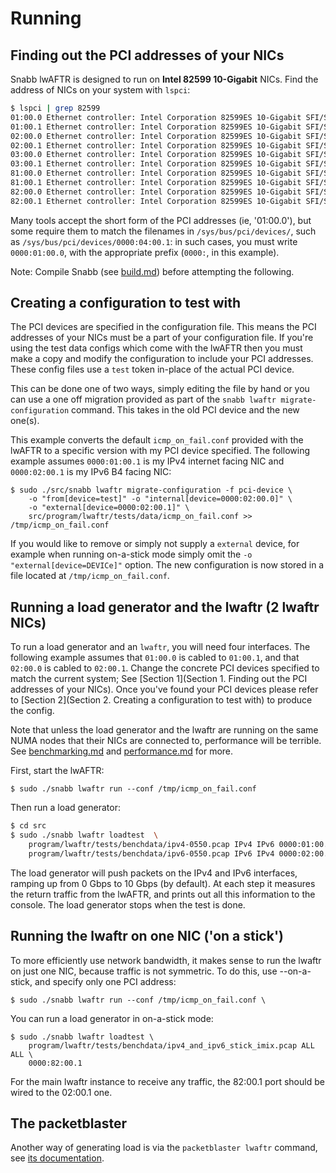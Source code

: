 #  Running

## Finding out the PCI addresses of your NICs

Snabb lwAFTR is designed to run on **Intel 82599 10-Gigabit** NICs. Find the
address of NICs on your system with `lspci`:

```bash
$ lspci | grep 82599
01:00.0 Ethernet controller: Intel Corporation 82599ES 10-Gigabit SFI/SFP+
01:00.1 Ethernet controller: Intel Corporation 82599ES 10-Gigabit SFI/SFP+
02:00.0 Ethernet controller: Intel Corporation 82599ES 10-Gigabit SFI/SFP+
02:00.1 Ethernet controller: Intel Corporation 82599ES 10-Gigabit SFI/SFP+
03:00.0 Ethernet controller: Intel Corporation 82599ES 10-Gigabit SFI/SFP+
03:00.1 Ethernet controller: Intel Corporation 82599ES 10-Gigabit SFI/SFP+
81:00.0 Ethernet controller: Intel Corporation 82599ES 10-Gigabit SFI/SFP+
81:00.1 Ethernet controller: Intel Corporation 82599ES 10-Gigabit SFI/SFP+
82:00.0 Ethernet controller: Intel Corporation 82599ES 10-Gigabit SFI/SFP+
82:00.1 Ethernet controller: Intel Corporation 82599ES 10-Gigabit SFI/SFP+
```

Many tools accept the short form of the PCI addresses (ie, '01:00.0'), but some
require them to match the filenames in `/sys/bus/pci/devices/`, such as
`/sys/bus/pci/devices/0000:04:00.1`: in such cases, you must write `0000:01:00.0`,
with the appropriate prefix (`0000:`, in this example).

Note: Compile Snabb (see [build.md](build.md)) before attempting
the following.

## Creating a configuration to test with

The PCI devices are specified in the configuration file. This means the PCI
addresses of your NICs must be a part of your configuration file. If you're
using the test data configs which come with the lwAFTR then you must make
a copy and modify the configuration to include your PCI addresses. These config
files use a `test` token in-place of the actual PCI device.

This can be done one of two ways, simply editing the file by hand or you can
use a one off migration provided as part of the
`snabb lwaftr migrate-configuration` command. This takes in the old
PCI device and the new one(s).

This example converts the default `icmp_on_fail.conf` provided with the lwAFTR
to a specific version with my PCI device specified. The following example
assumes `0000:01:00.1` is my IPv4 internet facing NIC and `0000:02:00.1` is my
IPv6 B4 facing NIC:

```
$ sudo ./src/snabb lwaftr migrate-configuration -f pci-device \
    -o "from[device=test]" -o "internal[device=0000:02:00.0]" \
    -o "external[device=0000:02:00.1]" \
    src/program/lwaftr/tests/data/icmp_on_fail.conf >> /tmp/icmp_on_fail.conf
```

If you would like to remove or simply not supply a `external` device, for
example when running on-a-stick mode simply omit the
`-o "external[device=DEVICe]"` option. The new configuration is now stored in a
file located at `/tmp/icmp_on_fail.conf`.

## Running a load generator and the lwaftr (2 lwaftr NICs)

To run a load generator and an `lwaftr`, you will need four
interfaces. The following example assumes that `01:00.0` is cabled to
`01:00.1`, and that `02:00.0` is cabled to `02:00.1`. Change the
concrete PCI devices specified to match the current system; See [Section
1](Section 1. Finding out the PCI addresses of your NICs). Once you've
found your PCI devices please refer to
[Section 2](Section 2. Creating a configuration to test with) to produce the
config.

Note that unless the load generator and the lwaftr are running on the
same NUMA nodes that their NICs are connected to, performance will be
terrible.  See [benchmarking.md](benchmarking.md) and
[performance.md](performance.md) for more.

First, start the lwAFTR:

```
$ sudo ./snabb lwaftr run --conf /tmp/icmp_on_fail.conf
```

Then run a load generator:

```bash
$ cd src
$ sudo ./snabb lwaftr loadtest  \
    program/lwaftr/tests/benchdata/ipv4-0550.pcap IPv4 IPv6 0000:01:00.0 \
    program/lwaftr/tests/benchdata/ipv6-0550.pcap IPv6 IPv4 0000:02:00.0
```

The load generator will push packets on the IPv4 and IPv6 interfaces,
ramping up from 0 Gbps to 10 Gbps (by default).  At each step it measures
the return traffic from the lwAFTR, and prints out all this information
to the console.  The load generator stops when the test is done.

## Running the lwaftr on one NIC ('on a stick')

To more efficiently use network bandwidth, it makes sense to run the lwaftr on
just one NIC, because traffic is not symmetric. To do this, use --on-a-stick,
and specify only one PCI address:

```
$ sudo ./snabb lwaftr run --conf /tmp/icmp_on_fail.conf \
```

You can run a load generator in on-a-stick mode:

```
$ sudo ./snabb lwaftr loadtest \
    program/lwaftr/tests/benchdata/ipv4_and_ipv6_stick_imix.pcap ALL ALL \
    0000:82:00.1
```

For the main lwaftr instance to receive any traffic, the 82:00.1 port should be
wired to the 02:00.1 one.

## The packetblaster

Another way of generating load is via the `packetblaster lwaftr` command,
see [its documentation](../../packetblaster/lwaftr/README).
